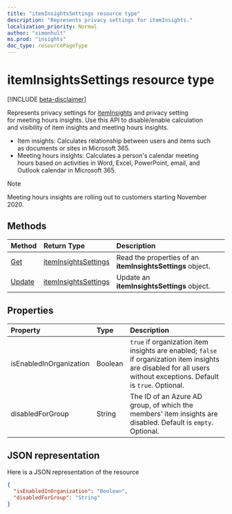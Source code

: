 ```yaml
---
title: "itemInsightsSettings resource type"
description: "Represents privacy settings for itemInsights."
localization_priority: Normal
author: "simonhult"
ms.prod: "insights"
doc_type: resourcePageType
---
```


# itemInsightsSettings resource type

[!INCLUDE [beta-disclaimer](../../includes/beta-disclaimer.md)]

Represents privacy settings for [itemInsights](iteminsights.md) and privacy setting for meeting hours insights. Use this API to disable/enable calculation and visibility of item insights and meeting hours insights. 

- Item insights: Calculates relationship between users and items such as documents or sites in Microsoft 365.  
- Meeting hours insights: Calculates a person's calendar meeting hours based on activities in Word, Excel, PowerPoint, email, and Outlook calendar in Microsoft 365.

> [!NOTE]
> Meeting hours insights are rolling out to customers starting November 2020. 

## Methods

| Method       | Return Type | Description |
|:-------------------------------------------------------------|:----------------------------------------------|:-----------------------------------------------------------------|
| [Get](../api/iteminsightssettings-get.md)| [itemInsightsSettings](iteminsightssettings.md) | Read the properties of an **itemInsightsSettings** object. |
| [Update](../api/iteminsightssettings-update.md)| [itemInsightsSettings](iteminsightssettings.md) | Update an **itemInsightsSettings** object.|


## Properties
| Property   | Type|Description|
|:---------------|:--------|:----------|
|isEnabledInOrganization|Boolean| `true` if organization item insights are enabled; `false` if organization item insights are disabled for all users without exceptions. Default is `true`. Optional.|
|disabledForGroup|String| The ID of an Azure AD group, of which the members' item insights are disabled. Default is `empty`. Optional.|

## JSON representation

Here is a JSON representation of the resource
<!-- {
  "blockType": "resource",
  "optionalProperties": [],
  "@odata.type": "microsoft.graph.itemInsightsSettings"
}-->

```json
{
  "isEnabledInOrganization": "Boolean",
  "disabledForGroup": "String"
}
```


